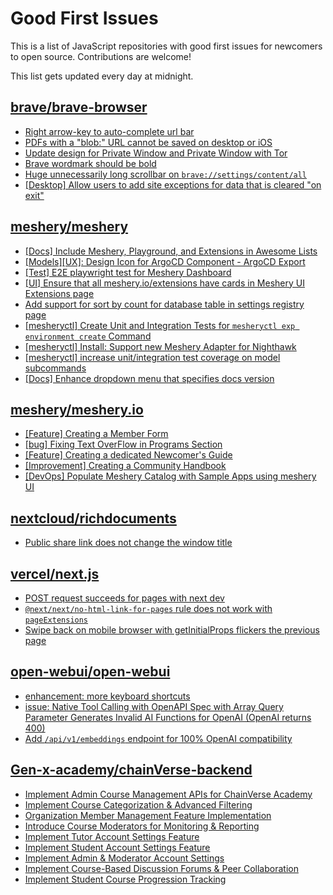 # Good First Issues

This is a list of JavaScript repositories with good first issues for newcomers to open source. Contributions are welcome!

This list gets updated every day at midnight.

## [brave/brave-browser](https://github.com/brave/brave-browser)

- [Right arrow-key to auto-complete url bar](https://github.com/brave/brave-browser/issues/44927)
- [PDFs with a "blob:" URL cannot be saved on desktop or iOS](https://github.com/brave/brave-browser/issues/46348)
- [Update design for Private Window and Private Window with Tor](https://github.com/brave/brave-browser/issues/44909)
- [Brave wordmark should be bold](https://github.com/brave/brave-browser/issues/41637)
- [Huge unnecessarily long scrollbar on `brave://settings/content/all`](https://github.com/brave/brave-browser/issues/44696)
- [[Desktop] Allow users to add site exceptions for data that is cleared "on exit"](https://github.com/brave/brave-browser/issues/10493)

## [meshery/meshery](https://github.com/meshery/meshery)

- [[Docs] Include Meshery, Playground, and Extensions in Awesome Lists](https://github.com/meshery/meshery/issues/13426)
- [[Models][UX]: Design Icon for ArgoCD Component - ArgoCD Export](https://github.com/meshery/meshery/issues/10294)
- [[Test] E2E playwright test for Meshery Dashboard](https://github.com/meshery/meshery/issues/14565)
- [[UI] Ensure that all meshery.io/extensions have cards in Meshery UI Extensions page](https://github.com/meshery/meshery/issues/13623)
- [Add support for sort by count for database table in settings registry page](https://github.com/meshery/meshery/issues/13958)
- [[mesheryctl] Create Unit and Integration Tests for `mesheryctl exp environment create` Command](https://github.com/meshery/meshery/issues/12138)
- [[mesheryctl] Install: Support new Meshery Adapter for Nighthawk](https://github.com/meshery/meshery/issues/10371)
- [[mesheryctl] increase unit/integration test coverage on model subcommands](https://github.com/meshery/meshery/issues/14042)
- [[Docs] Enhance dropdown menu that specifies docs version](https://github.com/meshery/meshery/issues/9227)

## [meshery/meshery.io](https://github.com/meshery/meshery.io)

- [[Feature] Creating a Member Form](https://github.com/meshery/meshery.io/issues/2177)
- [[bug] Fixing Text OverFlow in Programs Section](https://github.com/meshery/meshery.io/issues/2180)
- [[Feature] Creating a dedicated Newcomer's Guide](https://github.com/meshery/meshery.io/issues/2178)
- [[Improvement] Creating a Community Handbook](https://github.com/meshery/meshery.io/issues/2176)
- [[DevOps] Populate Meshery Catalog with Sample Apps using meshery UI](https://github.com/meshery/meshery.io/issues/1699)

## [nextcloud/richdocuments](https://github.com/nextcloud/richdocuments)

- [Public share link does not change the window title](https://github.com/nextcloud/richdocuments/issues/2619)

## [vercel/next.js](https://github.com/vercel/next.js)

- [POST request succeeds for pages with next dev](https://github.com/vercel/next.js/issues/38863)
- [`@next/next/no-html-link-for-pages` rule does not work with `pageExtensions`](https://github.com/vercel/next.js/issues/53473)
- [Swipe back on mobile browser with getInitialProps flickers the previous page](https://github.com/vercel/next.js/issues/10465)

## [open-webui/open-webui](https://github.com/open-webui/open-webui)

- [enhancement: more keyboard shortcuts](https://github.com/open-webui/open-webui/issues/1008)
- [issue: Native Tool Calling with OpenAPI Spec with Array Query Parameter Generates Invalid AI Functions for OpenAI (OpenAI returns 400)](https://github.com/open-webui/open-webui/issues/14115)
- [Add `/api/v1/embeddings` endpoint for 100% OpenAI compatibility](https://github.com/open-webui/open-webui/issues/8719)

## [Gen-x-academy/chainVerse-backend](https://github.com/Gen-x-academy/chainVerse-backend)

- [Implement Admin Course Management APIs for ChainVerse Academy](https://github.com/Gen-x-academy/chainVerse-backend/issues/29)
- [Implement Course Categorization & Advanced Filtering](https://github.com/Gen-x-academy/chainVerse-backend/issues/23)
- [Organization Member Management Feature Implementation](https://github.com/Gen-x-academy/chainVerse-backend/issues/34)
- [Introduce Course Moderators for Monitoring & Reporting](https://github.com/Gen-x-academy/chainVerse-backend/issues/31)
- [Implement Tutor Account Settings Feature](https://github.com/Gen-x-academy/chainVerse-backend/issues/28)
- [Implement Student Account Settings Feature](https://github.com/Gen-x-academy/chainVerse-backend/issues/27)
- [Implement Admin & Moderator Account Settings](https://github.com/Gen-x-academy/chainVerse-backend/issues/26)
- [Implement Course-Based Discussion Forums & Peer Collaboration](https://github.com/Gen-x-academy/chainVerse-backend/issues/18)
- [Implement Student Course Progression Tracking](https://github.com/Gen-x-academy/chainVerse-backend/issues/17)

